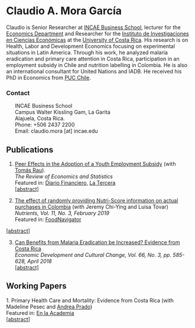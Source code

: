 # Claudio A. Mora García

Claudio is Senior Researcher at [INCAE Business School](https://www.incae.edu/es/inicio), lecturer for the [Economics Department](https://economia.ucr.ac.cr/es/inicio) and Researcher for the [Instituto de Investigaciones en Ciencias Económicas](https://iice.ucr.ac.cr) at the [University of Costa Rica](https://www.ucr.ac.cr). His research is on Health, Labor and Development Economics focusing on experimental situations in Latin America. Through his work, he analyzed malaria eradication and primary care attention in Costa Rica, participation in an employment subsidy in Chile and nutrition labelling in Colombia. He is also an international consultant for United Nations and IADB. He received his PhD in Economics from [PUC Chile](https://economia.uc.cl). 

### Contact 
&nbsp;&nbsp;&nbsp;&nbsp;&nbsp;&nbsp;INCAE Business School<br />
&nbsp;&nbsp;&nbsp;&nbsp;&nbsp;&nbsp;Campus Walter Kissling Gam, La Garita<br />
&nbsp;&nbsp;&nbsp;&nbsp;&nbsp;&nbsp;Alajuela, Costa Rica.<br />
&nbsp;&nbsp;&nbsp;&nbsp;&nbsp;&nbsp;Phone: +506 2437 2200<br />
&nbsp;&nbsp;&nbsp;&nbsp;&nbsp;&nbsp;Email: claudio.mora [at] incae.edu<br />

## Publications

1. [Peer Effects in the Adoption of a Youth Employment Subsidy](https://direct.mit.edu/rest/article/doi/10.1162/rest_a_01047/100988/Peer-Effects-in-the-Adoption-of-a-Youth-Employment) (with [Tomás Rau](https://sites.google.com/site/tomasraubinder/)).<br />
_The Review of Economics and Statistics_<br />
Featured in: [Diario Financiero](https://www.df.cl/noticias/internacional/economia/subsidio-al-empleo-joven-probabilidad-de-adoptarlo-aumenta-de-la-mano/2021-04-30/181140.html), [La Tercera](https://www.latercera.com/opinion/noticia/difusion-de-la-informacion-de-los-programas-sociales/62WVKMK4DNBPBOT2ZBSI27KZQI/)<br />
<a href="javascript:void();" onclick="toggle_visibility('foo_restat');"> [abstract]</a>

2. [The effect of randomly providing Nutri-Score information on actual purchases in Colombia](https://www.mdpi.com/2072-6643/11/3/491) (with Jeremy Chi-Ying and Luisa Tovar)<br />
_Nutrients, Vol. 11, No. 3, February 2019_<br />
Featured in: [FoodNavigator](https://www.foodnavigator-latam.com/Article/2019/03/15/A-financial-incentive-for-retailers-Nutri-Score-in-Colombia-boosts-healthy-purchases-overall-spending)<br />

<a href="javascript:void();" onclick="toggle_visibility('foo_fop');"> [abstract]</a>
<p><div id="foo_restat" style="display:none"> <div align="justify">This paper studies peer effects in the adoption of a Youth Employment Subsidy in Chile since its inception. We study the effects that former classmates' and coworkers' adoption has on one's adoption. Identification comes from discontinuities in the assignment rule that allow us to construct valid instrumental variables for peers' adoption. Using a comprehensive set of administrative records, we find that classmates and, especially, coworkers play a significant role in the adoption of the subsidy. Peer effects are determined during the early stages of the program's implementation and vary by network characteristics and the strength of network ties.</div></div></p>

<p><div id="foo_fop" style="display:none"> <div align="justify">Recently, front-of-package (FOP) food labeling systems have captured the attention of researchers and policy makers. Several Latin American governments are currently considering employing different FOP labeling systems. However, there is much need for more research-based evidence in these countries. In this paper, we study whether the immediate food-purchasing decision and the nutritional quality of the purchase are influenced by randomly informing some customers and not others about an FOP label known as Nutri-Score. We also separate the information effect from the effect of being aware of the system. We combined a randomized field intervention in a university cafeteria in Bogotá, Colombia with data from an after-purchase survey and receipts. We found that randomly providing information on Nutri-Score increased total expenditure by $0.18. Additional spending on healthier items was 21% or $0.26 higher, with no change for less healthy items. Expenditure estimates were higher among customers aware of the system’s existence. Treated customers were also 10% more likely to buy a healthier item than control customers were, and the concentration of protein of their purchases was greater. Information on the Nutri-Score system increased the store’s sales. This potential financial incentive may ease implementation of Nutri-Score.</div></div></p>

3. [Can Benefits from Malaria Eradication be Increased? Evidence from Costa Rica](https://www.journals.uchicago.edu/doi/10.1086/695880)<br />
_Economic Development and Cultural Change, Vol. 66, No. 3, pp. 585-628, April 2018_<br /> 
<a href="javascript:void();" onclick="toggle_visibility('foo_edcc');"> [abstract]</a>
<p><div id="foo_edcc" style="display:none"> <div align="justify">The estimated benefits of malaria eradication have been very different in terms of human capital accumulation. This paper quantifies the impact of malaria eradication in Costa Rica and explores whether pre-campaign regional characteristics can improve or damage the benefits of a health campaign. There are several results. First, using difference in differences I find that years of education of men and women increased in response to the eradication campaign but that only wages of males increased. Results are robust. Second, worse conditions in the school system and more child employment displaced schooling. Hence, health benefits may not translate into educational gains when the school system characteristics are bad or when the child labor market provides a better investment opportunity than schooling. Third, combining empirical evidence with a simple model, the increase in schooling cannot solely explain the increase in the income of men; however, health improvements explain most of the increase. Finally, the point estimates show that human capital gains were almost completely eliminated when a shortage of funding for eradication led to a resurgence of malaria; this emphasizes the fragility of the estimated benefits.</div></div></p>

## Working Papers

1.&nbsp;Primary Health Care and Mortality: Evidence from Costa Rica (with Madeline Pesec and [Andrea Prado](https://www.andreamprado.com))<br />
Featured in: [En la Academia](https://vinv.ucr.ac.cr/es/multimedia/rendimiento-de-la-atencion-primaria-en-salud-en-costa-rica)<br />
<a href="javascript:void();" onclick="toggle_visibility('foo_phc');"> [abstract]</a>

<p><div id="foo_phc" style="display:none"> <div align="justify">Despite its importance in health system planning, the contribution of primary health care (PHC) is difficult to evaluate, especially in low and middle-income countries. This paper uses variation in the timing of implementation of the 1995 Costa Rican primary health care (PHC) reform to examine its long- term effect on mortality. We find that within eleven years after opening a Health Area, age-adjusted mortality rates significantly decreased by 9 percent. The effect is higher among adults older than 65 years and in cardiovascular-related causes of death, especially among clinics not managed by the government. A potential mechanism is better access to health services. These results highlight that the pursuit of universal health care by strengthening PHC can have long-lasting and significant effects on mortality.</div></div></p>


<script type="text/javascript">
<!-- 
	function toggle_visibility(id) {
		var e = document.getElementById(id);
	       	if(e.style.display == 'none')
		   e.style.display = 'block';
	       else
	           e.style.display = 'none';
	    }
//-->
</script>
